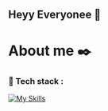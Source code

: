 ## Heyy Everyonee 👋

# About me ✒️

### 🧰 Tech stack :
[![My Skills](https://skillicons.dev/icons?i=python,java,html,css,vscode,github,firebase,flutter)](https://skillicons.dev)

